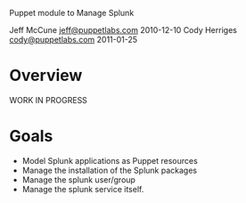 Puppet module to Manage Splunk

Jeff McCune <jeff@puppetlabs.com> 2010-12-10
Cody Herriges <cody@puppetlabs.com> 2011-01-25

Overview
========
WORK IN PROGRESS

Goals
=====

 * Model Splunk applications as Puppet resources
 * Manage the installation of the Splunk packages
 * Manage the splunk user/group
 * Manage the splunk service itself.
